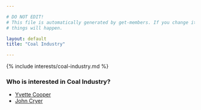 ```yaml
---

# DO NOT EDIT!
# This file is automatically generated by get-members. If you change it, bad
# things will happen.

layout: default
title: "Coal Industry"

---
```


{% include interests/coal-industry.md %}

### Who is interested in Coal Industry?


* [Yvette Cooper](/members/yvette-cooper.html)
* [John Cryer](/members/john-cryer.html)
